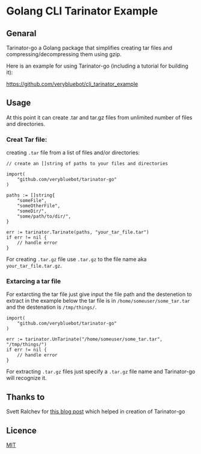 # Golang CLI Tarinator Example
## Genaral
Tarinator-go a Golang package that simplifies creating tar files and compressing/decompressing
them using gzip.

Here is an example for using Tarinator-go (including a tutorial for building it):

https://github.com/verybluebot/cli_tarinator_example

## Usage
At this point it can create .tar and tar.gz files from unlimited number of files and
directories.


### Creat Tar file:
creating `.tar` file from a list of files and/or directories:

```
// create an []string of paths to your files and directories

import(
    "github.com/verybluebot/tarinator-go"
)

paths := []string{
    "someFile",
    "someOtherFile",
    "someDir/",
    "some/path/to/dir/",
}

err := tarinator.Tarinate(paths, "your_tar_file.tar")
if err != nil {
    // handle error
}
```

For creating `.tar.gz` file use `.tar.gz` to the file name aka `your_tar_file.tar.gz`.

### Extarcing a tar file
For extarcting the tar file just give input the file path and the destenetion to extract
in the example below the tar file is in `/home/someuser/some_tar.tar` and the destenation is `/tmp/things/`.
```
import(
    "github.com/verybluebot/tarinator-go"
)

err := tarinator.UnTarinate("/home/someuser/some_tar.tar", "/tmp/things/")
if err != nil {
    // handle error
}
```

For extracting `.tar.gz` files just specify a `.tar.gz` file name and Tarinator-go will recognize it.

## Thanks to
Svett Ralchev for [this blog post](http://blog.ralch.com/tutorial/golang-working-with-tar-and-gzip/) which helped in creation of Tarinator-go


## Licence
[MIT](https://github.com/verybluebot/cli_tarinator_example/blob/master/LICENCE.md)
